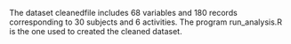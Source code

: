 
The dataset cleanedfile includes 68 variables and 180 records corresponding to 30 subjects and 6 activities.
The program run_analysis.R is the one used to created the cleaned dataset.
